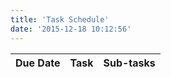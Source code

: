 ```yaml
---
title: 'Task Schedule'
date: '2015-12-18 10:12:56'
---
```


|Due Date	|Task	|Sub-tasks	
|---		|---	|--- 